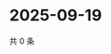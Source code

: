 # 2025-09-19

共 0 条

<!-- BEGIN ZHIHUQUESTIONS -->
<!-- 最后更新时间 Fri Sep 19 2025 12:13:21 GMT+0800 (China Standard Time) -->

<!-- END ZHIHUQUESTIONS -->
